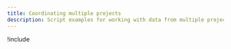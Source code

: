 ```yaml
---
title: Coordinating multiple projects
description: Script examples for working with data from multiple projects.
---
```


!include <project-coordination-code-samples>